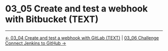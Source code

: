 # 03_05 Create and test a webhook with Bitbucket (TEXT)

<!-- FooterStart -->
---
[← 03_04 Create and test a webhook with GitLab (TEXT)](../03_04_create_a_webhook_with_gitlab/README.md) | [03_06 Challenge Connect Jenkins to GitHub →](../03_06_challenge_connect_jenkins_to_github/README.md)
<!-- FooterEnd -->
